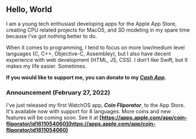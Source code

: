 ## Hello, World

I am a young tech enthusiast developing apps for the Apple App Store, creating CPU related projects for MacOS, and 3D modeling in my spare time because I’ve got nothing better to do.

When it comes to programming, I tend to focus on more low/medium level languages (C, C++, Objective-C, Assembley), but I also have decent experience with web development (HTML, JS, CSS). I don’t like Swift, but It makes my life easier. Sometimes.

**If you would like to support me, you can donate to my _[Cash App](https://cash.app/$bitespotatobacks)._**

### Announcement (February 27, 2022)

I've just released my first WatchOS app, _**Coin Fliporator**_, to the App Store. It's available now with support for 8 languages. More coins and new features will be coming soon. See it at **[https://apps.apple.com/app/coin-fliporator/id1611054060](https://apps.apple.com/app/coin-fliporator/id1611054060)**
